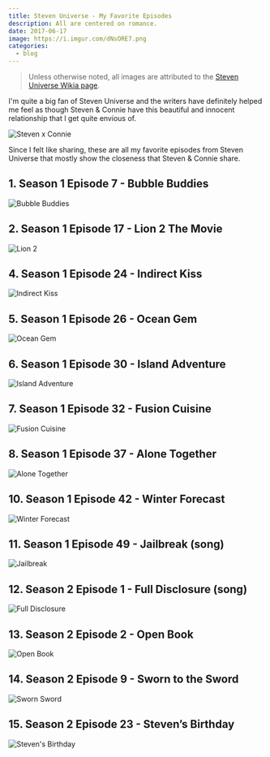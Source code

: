 ```yaml
---
title: Steven Universe - My Favorite Episodes
description: All are centered on romance.
date: 2017-06-17
image: https://i.imgur.com/dNsORE7.png
categories:
  - blog
---
```


> Unless otherwise noted, all images are attributed to the [Steven Universe Wikia page](https://steven-universe.wikia.com/wiki/Steven_Universe_Wiki).

I'm quite a big fan of Steven Universe and the writers have definitely helped me feel as though Steven & Connie have this beautiful and innocent relationship that I get quite envious of.

![Steven x Connie](https://i.imgur.com/vCME9p7.gif)

Since I felt like sharing, these are all my favorite episodes from Steven
Universe that mostly show the closeness that Steven & Connie share.

## 1. Season 1 Episode 7 - Bubble Buddies

![Bubble Buddies](https://i.imgur.com/HSEU2Hj.png)

## 2. Season 1 Episode 17 - Lion 2 The Movie

![Lion 2](https://i.imgur.com/gDstJC5.png)

## 4. Season 1 Episode 24 - Indirect Kiss

![Indirect Kiss](https://vignette.wikia.nocookie.net/steven-universe/images/1/16/An_Indirect_Kiss_198.png)

## 5. Season 1 Episode 26 - Ocean Gem

![Ocean Gem](https://1.bp.blogspot.com/-vP4DH9cbjYM/V2PP7HjGKnI/AAAAAAAACPM/YhFqmSl_YWwM8Wh2DATmZLle6Dxxm2ngQCLcB/s1600/Screen%2BShot%2B2016-06-16%2Bat%2B9.42.06%2BPM.png)

## 6. Season 1 Episode 30 - Island Adventure

![Island Adventure](https://i.ytimg.com/vi/TYrSPoVVvKY/maxresdefault.jpg)

## 7. Season 1 Episode 32 - Fusion Cuisine

![Fusion Cuisine](https://vignette.wikia.nocookie.net/steven-universe/images/6/6b/Connieandsteven.jpg)

## 8. Season 1 Episode 37 - Alone Together

![Alone Together](https://i.ytimg.com/vi/RnECAVsiIvw/maxresdefault.jpg)

## 10. Season 1 Episode 42 - Winter Forecast

![Winter Forecast](https://media.giphy.com/media/1062ofxoHwLO2k/giphy.gif)

## 11. Season 1 Episode 49 - Jailbreak (song)

![Jailbreak](https://38.media.tumblr.com/6b5dae401f44e55051100a4714380d75/tumblr_nl4efdy0JW1u1e188o1_500.gif)

## 12. Season 2 Episode 1 - Full Disclosure (song)

![Full Disclosure](https://vignette.wikia.nocookie.net/steven-universe/images/c/c9/Full_Disclosure_138.png)

## 13. Season 2 Episode 2 - Open Book

![Open Book](https://i.kinja-img.com/gawker-media/image/upload/s---21vQcVD--/c_scale,fl_progressive,q_80,w_800/t30dry6asvap5s0rkbrf.jpg)

## 14. Season 2 Episode 9 - Sworn to the Sword

![Sworn Sword](https://i.pinimg.com/originals/9a/d7/99/9ad799944cd35ec3324f26fab16694ee.jpg)

## 15. Season 2 Episode 23 - Steven’s Birthday

![Steven's Birthday](https://i.pinimg.com/originals/d0/68/e1/d068e1758914dbfe8e00da70c0ff3e40.png)
